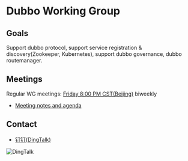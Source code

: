 # Dubbo Working Group

## Goals

Support dubbo protocol, support service registration & discovery(Zookeeper, Kubernetes), support dubbo governance, dubbo routemanager.

## Meetings

Regular WG meetings: [Friday 8:00 PM CST(Beijing)](https://us04web.zoom.us/j/254392732) biweekly

- [Meeting notes and agenda](https://docs.google.com/document/d/15QV30x6EZ8IybP3I6bORWJEuv-1ijsIXGXhsjKvQxdc/edit?usp=sharing)

## Contact

- [钉钉(DingTalk)](https://qr.dingtalk.com/action/joingroup?code=v1,k1,0rrtHww5CamWineLjoIbYQOPeqkrMp9v4YfwICgFwXQ=&_dt_no_comment=1&origin=11)

![DingTalk](https://gw.alipayobjects.com/mdn/rms_91f3e6/afts/img/A*T-luR5EtBDkAAAAAAAAAAABkARQnAQ)